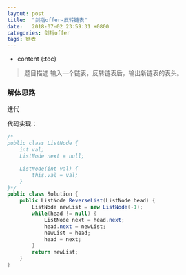 ```yaml
---
layout: post
title:  "剑指offer-反转链表"
date:   2018-07-02 23:59:31 +0800
categories: 剑指offer 
tags: 链表
---
```


* content
{:toc}

> 题目描述
输入一个链表，反转链表后，输出新链表的表头。

### 解体思路

迭代

代码实现：
```java
/*
public class ListNode {
    int val;
    ListNode next = null;

    ListNode(int val) {
        this.val = val;
    }
}*/
public class Solution {
    public ListNode ReverseList(ListNode head) {
        ListNode newList = new ListNode(-1);
        while(head != null) {
            ListNode next = head.next;
            head.next = newList;
            newList = head;
            head = next;
        }
        return newList;
    }
}
```



